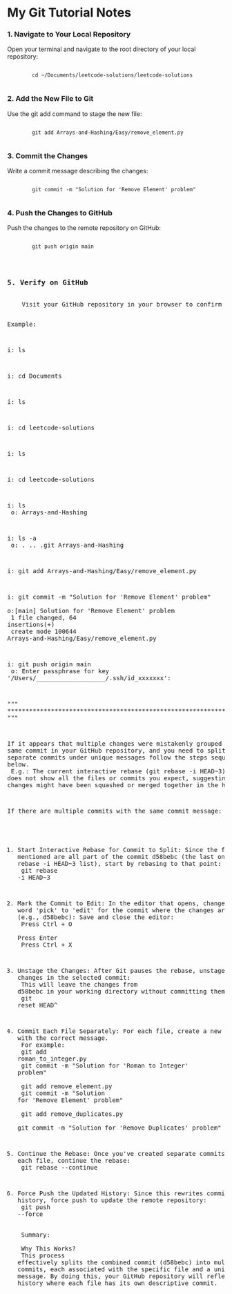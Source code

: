 <!DOCTYPE html>
<html>
<body>
	<h1> My Git Tutorial Notes </h1>
		<h3>1. Navigate to Your Local Repository</h3>
		<p>Open your terminal and navigate to the root directory of your local repository:</p>
		<pre><code>
		cd ~/Documents/leetcode-solutions/leetcode-solutions
	  </code></pre>
		<h3> 2. Add the New File to Git </h3>
		<p>Use the git add command to stage the new file:</p>
	  <pre><code>
		git add Arrays-and-Hashing/Easy/remove_element.py
	  </pre></code>
		<h3>3. Commit the Changes</h3>
		<p>Write a commit message describing the changes:</p>
		<pre><code>
		git commit -m "Solution for 'Remove Element' problem"
		</code></pre>
		<h3>4. Push the Changes to GitHub</h3>
		<p>Push the changes to the remote repository on GitHub:</p>
		<pre><code>
		git push origin main
		</code><pre>
		<h3>5. Verify on GitHub</h3>
	Visit your GitHub repository in your browser to confirm that remove_element.py has been added under the correct directory.

Example:

i: ls

i: cd Documents

i: ls

i: cd leetcode-solutions

i: ls

i: cd leetcode-solutions

i: ls <br>
o: Arrays-and-Hashing

i: ls -a <br>
o: .			..			.git			Arrays-and-Hashing

i: git add Arrays-and-Hashing/Easy/remove_element.py

i: git commit -m "Solution for 'Remove Element' problem" <br>
o:[main] Solution for 'Remove Element' problem <br>
1 file changed, 64 insertions(+) <br>
create mode 100644 Arrays-and-Hashing/Easy/remove_element.py

i: git push origin main <br>
o: Enter passphrase for key '/Users/___________________/.ssh/id_xxxxxxx': 

""" ********************************************************************************************************************************* """

If it appears that multiple changes were mistakenly grouped under the same commit in your GitHub repository, and you need to split these into separate commits under unique messages follow the steps sequentaily below. <br>
E.g.: The current interactive rebase (git rebase -i HEAD~3) does not show all the files or commits you expect, suggesting that some changes might have been squashed or merged together in the history.

If there are multiple commits with the same commit message:
1. Start Interactive Rebase for Commit to Split: 
	Since the files you mentioned are all part of the commit d58bebc (the last one in your git rebase -i HEAD~3 list), start by rebasing to that point: <br>
		git rebase -i HEAD\~3

2. Mark the Commit to Edit: In the editor that opens, change the word 'pick' to 'edit' for the commit where the changes are grouped (e.g., d58bebc):
	Save and close the editor: <br>
		Press Ctrl + O <br>
		Press Enter <br>
		Press Ctrl + X 

3. Unstage the Changes: After Git pauses the rebase, unstage all the changes in the selected commit: <br>
	This will leave the changes from d58bebc in your working directory without committing them. <br>
 		git reset HEAD^
		

4. Commit Each File Separately: For each file, create a new commit with the correct message. <br> For example: <br> 
	git add roman_to_integer.py <br> 
	git commit -m "Solution for 'Roman to Integer' problem" <br><br>
	git add remove_element.py <br>
	git commit -m "Solution for 'Remove Element' problem" <br><br> 
	git add remove_duplicates.py <br> 
	git commit -m "Solution for 'Remove Duplicates' problem" <br> 

5. Continue the Rebase: Once you've created separate commits for each file, continue the rebase: <br>
	git rebase --continue

6. Force Push the Updated History: Since this rewrites commit history, force push to update the remote repository: <br>
	git push --force
<br><br><br>
Summary:<br><br>
	Why This Works?<br>
		This process effectively splits the combined commit (d58bebc) into multiple smaller commits, each associated with the specific file and a unique commit message. By doing this, your GitHub repository will reflect the correct history where each file has its own descriptive commit.

	</body>
</html>


